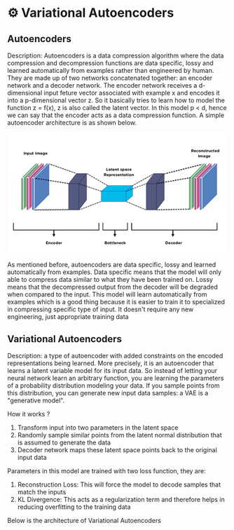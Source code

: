 # ⚙️ Variational Autoencoders
## Autoencoders
Description: Autoencoders is a data compression algorithm where the data compression and decompression functions are data specific, lossy and learned automatically from examples rather than engineered by human. They are made up of two networks concatenated together: an encoder network and a decoder network. The encoder network receives a d-dimensional input feture vector associated with example x and encodes it into a p-dimensional vector z. So it basically tries to learn how to model the function z = f(x), z is also called the latent vector. In this model p < d, hence we can say that the encoder acts as a data compression function. A simple autoencoder architecture is as shown below.

![img1](https://github.com/Antonio417/Computer_Vision_and_Machine_Learning_Portfolio/blob/main/Machine%20Learning/VAE/Autoencoder.png)

As mentioned before, autoencoders are data specific, lossy and learned automatically from examples. Data specific means that the model will only able to compress data similar to what they have been trained on. Lossy means that the decompressed output from the decoder will be degraded when compared to the input. This model will learn automatically from examples which is a good thing because it is easier to train it to specialized in compressing specific type of input. It doesn't require any new engineering, just appropriate training data

## Variational Autoencoders
Description:  a type of autoencoder with added constraints on the encoded representations being learned. More precisely, it is an autoencoder that learns a latent variable model for its input data. So instead of letting your neural network learn an arbitrary function, you are learning the parameters of a probability distribution modeling your data. If you sample points from this distribution, you can generate new input data samples: a VAE is a "generative model".

How it works ?

1. Transform input into two parameters in the latent space 
2. Randomly sample similar points from the latent normal distribution that is assumed to generate the data
3. Decoder network maps these latent space points back to the original input data

Parameters in this model are trained with two loss function, they are:
1. Reconstruction Loss: This will force the model to decode samples that match the inputs
2. KL Divergence: This acts as a regularization term and therefore helps in reducing overfitting to the training data

Below is the architecture of Variational Autoencoders
![]()
